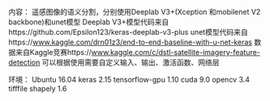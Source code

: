 内容：
遥感图像的语义分割，分别使用Deeplab V3+(Xception 和mobilenet V2 backbone)和unet模型
Deeplab V3+模型代码来自https://github.com/Epsilon123/keras-deeplab-v3-plus
unet模型代码来自https://www.kaggle.com/drn01z3/end-to-end-baseline-with-u-net-keras
数据来自Kaggle竞赛https://www.kaggle.com/c/dstl-satellite-imagery-feature-detection
可以根据使用需要自定义输入、输出、激活函数、网络层

环境：
Ubuntu 16.04
keras 2.15
tensorflow-gpu 1.10
cuda 9.0
opencv 3.4
tifffile
shapely 1.6
